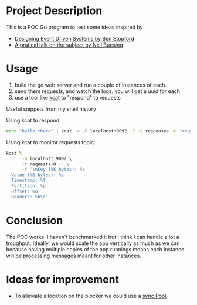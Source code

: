 # Project Description

This is a POC Go program to test some ideas inspired by
- [Designing Event Driven Systems by Ben Stopford](https://www.confluent.io/designing-event-driven-systems/)
- [A pratical talk on the subject by Neil Buesing](https://www.confluent.io/resources/kafka-summit-2020/synchronous-commands-over-apache-kafka/)

# Usage

1. build the go web server and run a couple of instances of each.
2. send them requests, and watch the logs. you will get a uuid for each
3. use a tool like [kcat](https://github.com/edenhill/kcat) to "respond" to requests

Useful snippets from my shell history

Using kcat to respond:
``` sh
echo "hello there" | kcat -v -b localhost:9092 -P -t responses -H "request-id=6c50571c-1224-4e2f-baff-ee077c984158"
```

Using kcat to monitor requests topic:

``` sh
kcat \
      -b localhost:9092 \
      -t requests-0 -C \
      -f '\nKey (%K bytes): %k
  Value (%S bytes): %s
  Timestamp: %T
  Partition: %p
  Offset: %o
  Headers: %h\n'
```

# Conclusion

The POC works. I haven't benchmarked it but I think I can handle a lot a troughput.
Ideally, we would scale the app vertically as much as we can because having
multiple copies of the app runnings means each instance will be processing messages meant
for other instances.

# Ideas for improvement

- To alleviate allocation on the blocker we could use a [sync.Pool](https://pkg.go.dev/sync#Pool)
